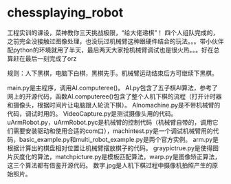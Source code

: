 # chessplaying_robot
工程实训的课设，菜神教你三天挑战极限，“给大佬递棋”！
四个人组队完成的，之前完全没接触过图像处理，也没玩过机械臂这种跟硬件结合的玩法。。。带小伙伴配python的环境就用了半天，最后两天大家抢机械臂调试也是很火热。。。好在总算赶在最后一刻完成了orz

规则：人下黑棋，电脑下白棋，黑棋先手。机械臂运动结束后方可继续下黑棋。

main.py是主程序，调用AI.computeree()。
AI.py包含了五子棋AI算法，参考了网上的开源代码，函数AI.computeree()包含了整个人机下棋的流程（打开计时器和摄像头，根据时间片让电脑跟人轮流下棋）。
AInomachine.py是不带机械臂的代码，调试时用的。
VideoCapture.py是测试摄像头用的代码。
uArmRobot.py，uArmRobot.pyc是机械臂的控制代码（机械臂自带的，调用它们需要安装驱动和使用合适的com口），machintest.py是一个调试机械臂用的代码，basic_example.py和multi_robot_example.py是两个官方实例。
arm.py是根据计算出的棋盘相对位置让机械臂摆放棋子的代码。
graypictrue.py是使得图片灰度化的算法，matchpicture.py是模板匹配算法，warp.py是图像矫正算法，这三个算法都有借鉴开源代码。
数字.jpg是人机下棋过程中摄像机拍照产生的原始照片。

